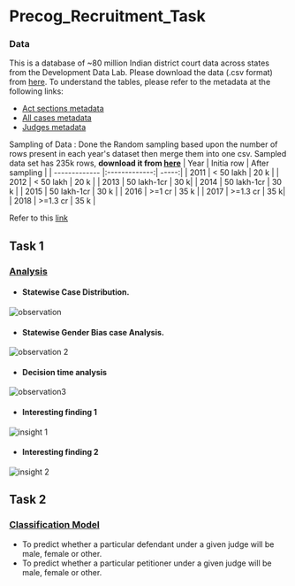 # Precog_Recruitment_Task

### Data
This is a database of ~80 million Indian district court data across states from the Development Data Lab.
Please download the data (.csv format) from [here](https://www.dropbox.com/sh/hkcde3z2l1h9mq1/AAB2U1dYf6pR7qij1tQ5y11Fa/csv?dl=0&subfolder_nav_tracking=1).
To understand the tables, please refer to the metadata at the following links:
* [Act sections metadata](https://docs.google.com/spreadsheets/d/e/2PACX-1vTNxZtceqgzYlUogz-gJfMfqm-RygJZcqfZiFCQAsJYFG7BU1_ZT5aKTPrNODeDgRnoyZFBnjt2sghd/pubhtml#)
* [All cases metadata](https://docs.google.com/spreadsheets/u/1/d/e/2PACX-1vSkFghNxGjLxIAsjvUPkW8IV2AF1vf2KOQV93vMhB0TD3CBT13gah1LczI8W0d3Eom1zPcroBuPQ-uy/pubhtml#)
* [Judges metadata](https://docs.google.com/spreadsheets/d/e/2PACX-1vSqcp7VlnFB4ujCCHV5uGHjBlwYf7Mo4B3N3aqdiAukS7VMY8lLGU9ejhHH4c8qCse8l1kc8yIkCnq9/pubhtml#)

Sampling of Data :
 Done the Random sampling based upon the number of rows present in each year's dataset then merge them into one csv.
 Sampled data set has 235k rows, **download it from [here](https://drive.google.com/file/d/16qFef7lYcg6keYl8cfMIyT5_OM1yUUhE/view?usp=share_link)**
 | Year        | Initia row          | After sampling  |
| ------------- |:-------------:| -----:|
| 2011          |  < 50 lakh    |  20 k     |
| 2012          | < 50 lakh     | 20 k |
| 2013          | 50 lakh-1cr   |    30 k|
| 2014          | 50 lakh-1cr   | 30 k |
| 2015          | 50 lakh-1cr   |   30 k |
| 2016          |  >=1 cr  |    35 k |
| 2017          | >=1.3 cr   | 35 k|
| 2018          | >=1.3 cr      |   35 k |

Refer to this [link](https://stackoverflow.com/questions/22258491/read-a-small-random-sample-from-a-big-csv-file-into-a-python-data-frame)

## Task 1
### [Analysis]() 
* #### Statewise Case Distribution. 
![observation](https://user-images.githubusercontent.com/53926096/208232233-55cfebe9-720c-4aab-8f69-49292fca5ff2.jpg)

* #### Statewise Gender Bias case Analysis.
 ![observation 2](https://user-images.githubusercontent.com/53926096/208232252-30e3eabd-563b-45c5-8a53-70d0498ba9dc.jpg)


* #### Decision time analysis
![observation3](https://user-images.githubusercontent.com/53926096/208232265-706e9e9b-97f3-4f0f-82eb-21944fd08ca1.jpg)





* #### Interesting finding 1

![insight 1](https://user-images.githubusercontent.com/53926096/208232391-c03db0a1-ce74-4ec4-9430-65f91a0b7b62.jpg)





* #### Interesting finding 2
![insight 2](https://user-images.githubusercontent.com/53926096/208232287-eaf35472-7138-418e-a327-ab68bed06d58.jpg)

## Task 2
### [Classification Model](https://github.com/soulprogrammer01/Precog_Recruitment_Task/blob/main/Modelling.ipynb) 
* To predict whether a particular defendant under a given judge will be male, female or other.
* To predict whether a particular petitioner under a given judge will be male, female or other.




